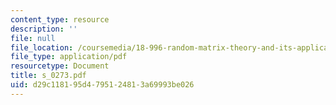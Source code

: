 ```yaml
---
content_type: resource
description: ''
file: null
file_location: /coursemedia/18-996-random-matrix-theory-and-its-applications-spring-2004/d29c118195d4795124813a69993be026_s_0273.pdf
file_type: application/pdf
resourcetype: Document
title: s_0273.pdf
uid: d29c1181-95d4-7951-2481-3a69993be026
---
```

